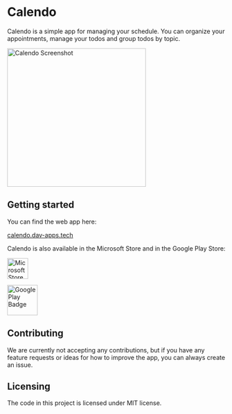 # Calendo

Calendo is a simple app for managing your schedule. You can organize your appointments, manage your todos and group todos by topic.

<img src="https://am3pap001files.storage.live.com/y4mPN4OlJMsO_x61MKzYES1KZERoWY9PzQCHiy7CN2ru38dr8iskUkrdEegp_0APNTQ_uThDl9e2Dc_3ywdDPOyE4MI9GSR2lDWgn9TKbWsiIgGbzs7vyTyCK5XvM_luhW8H9nYBGMbC8YE32mQmDG_vAP8SHT9R1Xj27ELlIfB7GjZ0D2HkOYCpRkZU6ocFczs?width=824&height=1540&cropmode=none" alt="Calendo Screenshot" width="320" />

## Getting started

You can find the web app here: 

[calendo.dav-apps.tech](https://calendo.dav-apps.tech)

Calendo is also available in the Microsoft Store and in the Google Play Store:

<a href='//www.microsoft.com/store/apps/9NL3D2524GH9?cid=storebadge&ocid=badge' target="blank"><img src='https://dav-apps.tech/assets/images/MicrosoftStoreBadge.png' alt='Microsoft Store badge' height="48" /></a>

<a href='https://play.google.com/store/apps/details?id=app.dav.calendo&pcampaignid=MKT-Other-global-all-co-prtnr-py-PartBadge-Mar2515-1' target="blank"><img alt='Google Play Badge' src='https://play.google.com/intl/en_us/badges/images/generic/en_badge_web_generic.png' height="70" /></a>

## Contributing

We are currently not accepting any contributions, but if you have any feature requests or ideas for how to improve the app, you can always create an issue.

## Licensing

The code in this project is licensed under MIT license.
